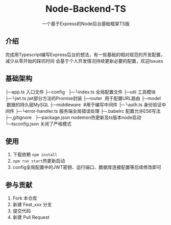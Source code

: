 <h1 align="center">Node-Backend-TS</h1>
<p align="center">一个基于Express的Node后台基础框架TS版</p>

## 介绍
完成用Typescript编写Express后台的想法，有一些基础的相对规范的开发配置，减少从零开始的踩坑时间
会基于个人开发情况持续更新必要的配置，欢迎Issues

##  基础架构
├─app.ts 入口文件
├─config  
├─└index.ts 全局配置文件
├─util 工具模块
├─└jwt.ts jwt部分方法的Promise封装
├─router  用于配置URL路由
├─model  数据的持久层MySQL
├─middleware  #用于编写中间件
├─└auth.ts 身份验证中间件
├─└error-handler.ts 服务端全局错误处理
├─.babelrc 配置允许ES6写法 
├─,gitignore  
├─package.json nodemon热更新及ts版本node启动
└─tsconfig.json 关闭了严格模式  

##  使用
  
1. 下载依赖 `npm install`
2. `npm run start`热更新启动
3. config全局配置中的JWT密钥、运行端口、数据库连接配置等后续修改即可
  
##  参与贡献
  
1. Fork 本仓库
2. 新建 Feat_xxx 分支
3. 提交代码
4. 新建 Pull Request
